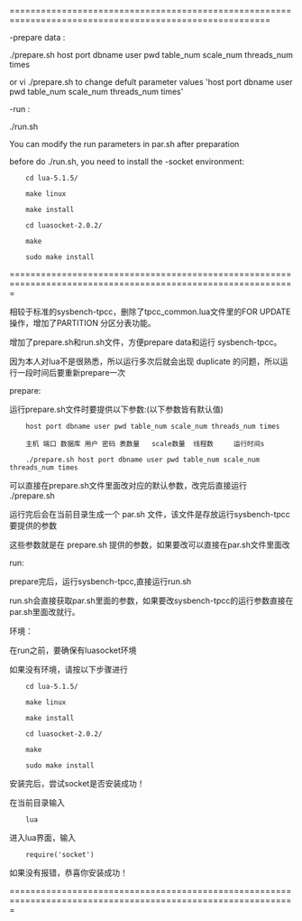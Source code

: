 ========================================================================================================

-prepare data :

./prepare.sh host port dbname user pwd table_num scale_num threads_num times

or vi ./prepare.sh to change defult parameter values 'host port dbname user pwd table_num scale_num threads_num times'

-run :

./run.sh 

You can modify the run parameters in par.sh after preparation

before do ./run.sh, you need to install the -socket environment:

        cd lua-5.1.5/

        make linux

        make install

        cd luasocket-2.0.2/

        make

        sudo make install

=============================================================================================================

相较于标准的sysbench-tpcc，删除了tpcc_common.lua文件里的FOR UPDATE操作，增加了PARTITION 分区分表功能。

增加了prepare.sh和run.sh文件，方便prepare data和运行 sysbench-tpcc。

因为本人对lua不是很熟悉，所以运行多次后就会出现 duplicate 的问题，所以运行一段时间后要重新prepare一次

prepare:

运行prepare.sh文件时要提供以下参数:(以下参数皆有默认值)

        host port dbname user pwd table_num scale_num threads_num times

        主机 端口 数据库 用户 密码 表数量   scale数量  线程数     运行时间s

        ./prepare.sh host port dbname user pwd table_num scale_num threads_num times

可以直接在prepare.sh文件里面改对应的默认参数，改完后直接运行 ./prepare.sh

运行完后会在当前目录生成一个 par.sh 文件，该文件是存放运行sysbench-tpcc要提供的参数

这些参数就是在 prepare.sh 提供的参数，如果要改可以直接在par.sh文件里面改

run:

prepare完后，运行sysbench-tpcc,直接运行run.sh

run.sh会直接获取par.sh里面的参数，如果要改sysbench-tpcc的运行参数直接在par.sh里面改就行。

环境：

在run之前，要确保有luasocket环境

如果没有环境，请按以下步骤进行

        cd lua-5.1.5/

        make linux

        make install

        cd luasocket-2.0.2/

        make

        sudo make install

安装完后，尝试socket是否安装成功！

在当前目录输入

        lua

进入lua界面，输入

        require('socket')

如果没有报错，恭喜你安装成功！

=============================================================================================================

